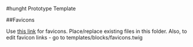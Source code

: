 #hunght Prototype Template

##Favicons

Use [this link](http://realfavicongenerator.net) for favicons. Place/replace existing files in this folder.
Also, to edit favicon links - go to templates/blocks/favicons.twig
